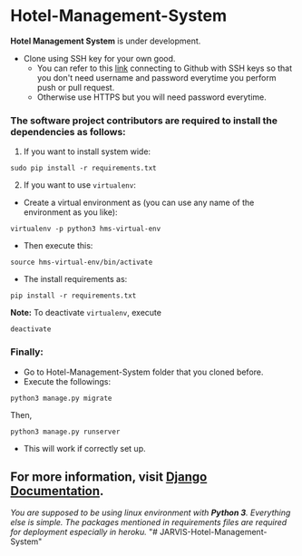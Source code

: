 # Hotel-Management-System
**Hotel Management System** is under development. 
* Clone using SSH key for your own good.
  * You can refer to this [link](https://help.github.com/articles/connecting-to-github-with-ssh/) connecting to Github with SSH keys so that you don't need username and password everytime you perform push or pull request.
  * Otherwise use HTTPS but you will need password everytime.
### The software project contributors are required to install the dependencies as follows:
1. If you want to install system wide:
```shell
sudo pip install -r requirements.txt
```
2. If you want to use `virtualenv`:
* Create a virtual environment as (you can use any name of the environment as you like):
```shell
virtualenv -p python3 hms-virtual-env
```
* Then execute this:
```shell
source hms-virtual-env/bin/activate
```
* The install requirements as:
```shell
pip install -r requirements.txt
```
__Note:__ To deactivate `virtualenv`, execute 
```shell 
deactivate
```
### Finally:
* Go to Hotel-Management-System folder that you cloned before.
* Execute the followings: 
```shell
python3 manage.py migrate
```
Then,
```shell
python3 manage.py runserver
```
* This will work if correctly set up.
## For more information, visit [Django Documentation](https://docs.djangoproject.com/en/2.0/).

*You are supposed to be using linux environment with **Python 3**. Everything else is simple. The packages mentioned in requirements files are required for deployment especially in heroku.*
"# JARVIS-Hotel-Management-System" 
